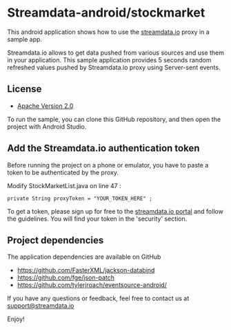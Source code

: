 # Streamdata-android/stockmarket
This android application shows how to use the <a href="http://streamdata.io" target="_blank">streamdata.io</a> proxy in a sample app.

Streamdata.io allows to get data pushed from various sources and use them in your application.
This sample application provides 5 seconds random refreshed values pushed by Streamdata.io proxy using Server-sent events.

## License

* [Apache Version 2.0](http://www.apache.org/licenses/LICENSE-2.0.html)


To run the sample, you can clone this GitHub repository, and then open the project with Android Studio.


## Add the Streamdata.io authentication token

Before running the project on a phone or emulator, you have to paste a token to be authenticated by the proxy.

Modify StockMarketList.java on line 47 :

```
private String proxyToken = "YOUR_TOKEN_HERE" ;
```

To get a token, please sign up for free to the <a href="https://portal.streamdata.io/" target="_blank">streamdata.io portal</a> and follow the guidelines. You will find your token in the 'security' section.

## Project dependencies


The application dependencies are available on GitHub

* <a href="https://github.com/FasterXML/jackson-databind" target="_blank">https://github.com/FasterXML/jackson-databind</a>
* <a href="https://github.com/fge/json-patch" target="_blank">https://github.com/fge/json-patch</a>
* <a href="https://github.com/tylerjroach/eventsource-android/" target="_blank">https://github.com/tylerjroach/eventsource-android/</a>


If you have any questions or feedback, feel free to contact us at <a href="mailto://support@streamdata.io">support@streamdata.io</a>

Enjoy!
